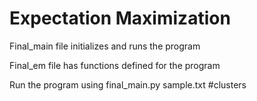 # Expectation Maximization
   Final_main file initializes and runs the program
   
   Final_em file has functions defined for the program
   
   Run the program using final_main.py sample.txt #clusters
